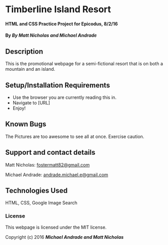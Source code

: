 # Timberline Island Resort

#### HTML and CSS Practice Project for Epicodus, 8/2/16

#### By _**By Matt Nicholas and Michael Andrade**_

## Description

This is the promotional webpage for a semi-fictional resort that is on both a mountain and an island.

## Setup/Installation Requirements

* Use the browser you are currently reading this in.
* Navigate to [URL]
* Enjoy!

## Known Bugs

The Pictures are too awesome to see all at once. Exercise caution.

## Support and contact details

Matt Nicholas: fostermatt82@gmail.com

Michael Andrade: andrade.michael.e@gmail.com

## Technologies Used

HTML, CSS, Google Image Search

### License

This webpage is licensed under the MIT license.

Copyright (c) 2016 **_Michael Andrade and Matt Nicholas_**
